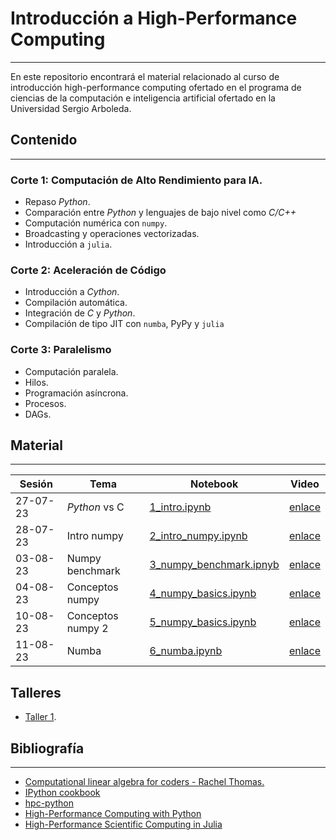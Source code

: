 # Introducción a High-Performance Computing
---

En este repositorio encontrará el material relacionado al curso de introducción high-performance computing ofertado en el programa de ciencias de la computación e inteligencia artificial ofertado en la Universidad Sergio Arboleda.

## Contenido
---

### Corte 1: Computación de Alto Rendimiento para IA.

- Repaso _Python_.
- Comparación entre _Python_ y lenguajes de bajo nivel como _C/C++_
- Computación numérica con `numpy`.
- Broadcasting y operaciones vectorizadas.
- Introducción a `julia`.

### Corte 2: Aceleración de Código

- Introducción a _Cython_.
- Compilación automática.
- Integración de _C_ y _Python_.
- Compilación de tipo JIT con `numba`, PyPy y `julia`

### Corte 3: Paralelismo

- Computación paralela.
- Hilos.
- Programación asíncrona.
- Procesos.
- DAGs.

## Material
---

| Sesión | Tema | Notebook | Video |
| --- | --- | --- | --- |
| 27-07-23 | _Python_ vs C | [1_intro.ipynb](https://github.com/juselara1/usa_intro_hpc/blob/main/src/1_intro_hpc.ipynb) | [enlace](https://drive.google.com/file/d/1xdab2ndUrGmLImAJNp14vKQj061yF4mj/view?usp=sharing) |
| 28-07-23 | Intro numpy | [2_intro_numpy.ipynb](https://github.com/juselara1/usa_intro_hpc/blob/main/src/2_intro_numpy.ipynb) | [enlace](https://drive.google.com/file/d/1hhKD2iaO3FVSPkFGIJEG8c2Cn074geBD/view?usp=sharing) |
| 03-08-23 | Numpy benchmark | [3_numpy_benchmark.ipnyb](https://github.com/juselara1/usa_intro_hpc/blob/main/src/3_numpy_benchmark.ipynb) | [enlace](https://drive.google.com/file/d/1hB5kJs-ja5wqEzashb8QHdlceoagL9xh/view?usp=sharing) |
| 04-08-23 | Conceptos numpy | [4_numpy_basics.ipynb](https://github.com/juselara1/usa_intro_hpc/blob/main/src/4_numpy_basics.ipynb) | [enlace](https://drive.google.com/file/d/13_dofXacmFDod_Zp9dVNdtLqFpIp2tFQ/view?usp=sharing) |
| 10-08-23 | Conceptos numpy 2 | [5_numpy_basics.ipynb](https://github.com/juselara1/usa_intro_hpc/blob/main/src/5_numpy_basics.ipynb) | [enlace](https://drive.google.com/file/d/1OtFS7oKKUhvqUoAyQpWKezQ-Wa9oRhFW/view?usp=drive_link) |
| 11-08-23 | Numba | [6_numba.ipynb](https://github.com/juselara1/usa_intro_hpc/blob/main/src/6_numba.ipynb) | [enlace](https://drive.google.com/file/d/1vTl4xyAGqdJuPhyPc7rA8JQHI_x3I3Xi/view?usp=drive_link) |

## Talleres

- [Taller 1](https://github.com/juselara1/usa_intro_hpc/blob/main/src/taller1.ipynb).

## Bibliografía
--- 

- [Computational linear algebra for coders - Rachel Thomas.](https://github.com/fastai/numerical-linear-algebra)
- [IPython cookbook](https://ipython-books.github.io/)
- [hpc-python](https://github.com/csc-training/hpc-python)
- [High-Performance Computing with Python](https://www.python-academy.com/courses/python_course_hpc.html)
- [High-Performance Scientific Computing in Julia](https://juselara1.github.io/hpsc.jl/intro.html)
